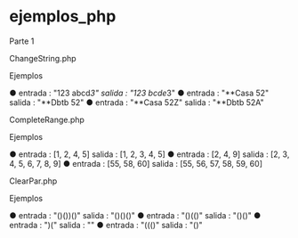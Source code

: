 # ejemplos_php

Parte 1

ChangeString.php

Ejemplos

● entrada : "123 abcd*3" salida : "123 bcde*3"
● entrada : "**Casa 52" salida : "**Dbtb 52"
● entrada : "**Casa 52Z" salida : "**Dbtb 52A"

CompleteRange.php

Ejemplos

● entrada : [1, 2, 4, 5] salida : [1, 2, 3, 4, 5]
● entrada : [2, 4, 9] salida : [2, 3, 4, 5, 6, 7, 8, 9]
● entrada : [55, 58, 60] salida : [55, 56, 57, 58, 59, 60]

ClearPar.php

Ejemplos

● entrada : "()())()" salida : "()()()"
● entrada : "()(()" salida : "()()"
● entrada : ")(" salida : ""
● entrada : "((()" salida : "()"

